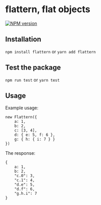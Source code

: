 # flattern, flat objects

[![NPM version][npm-image]][npm-url]


## Installation

`npm install flattern`
or
`yarn add flattern`

## Test the package

`npm run test`
or
`yarn test`

## Usage

Example usage:
```
new Flattern({
    a: 1,
    b: 2,
    c: [3, 4],
    d: { e: 5, f: 6 },
    g: { h: { i: 7 } }
})
```

The response:
```
{
    a: 1,
    b: 2,
    "c.0": 3,
    "c.1": 4,
    "d.e": 5,
    "d.f": 6,
    "g.h.i": 7
}
```

[npm-url]: https://www.npmjs.com/package/flattern
[npm-image]: https://img.shields.io/npm/v/flattern.svg
